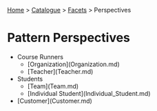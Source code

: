 [Home](../../../README.md) > [Catalogue](../../../Patterns_catalogue.md) > [Facets](../facets.md) > Perspectives
# Pattern Perspectives

<ul>              
    <li>Course Runners            
    <ul>                          
        <li>[Organization](Organization.md)                             
        </li>                       
        <li>[Teacher](Teacher.md)                         
        </li>                 
    </ul>              
    </li>        
    <li>Students           
    <ul>                          
        <li>[Team](Team.md)                             
        </li>                       
        <li>[Individual Student](Individual_Student.md)                         
        </li>                 
    </ul>                  
    <li>[Customer](Customer.md)                     
    </li>
</ul>



